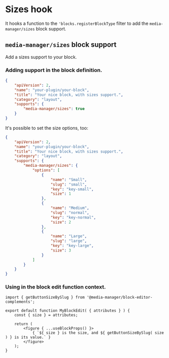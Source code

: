 # Sizes hook

It hooks a function to the `'blocks.registerBlockType` filter to add the `media-manager/sizes` block support.

## `media-manager/sizes` block support

Add a sizes support to your block.

### Adding support in the block definition.

```json
{
	"apiVersion": 2,
	"name": "your-plugin/your-block",
	"title": "Your nice block, with sizes support.",
	"category": "layout",
	"supports": {
		"media-manager/sizes": true
	}
}
```

It's possible to set the size options, too:

```json
{
	"apiVersion": 2,
	"name": "your-plugin/your-block",
	"title": "Your nice block, with sizes support.",
	"category": "layout",
	"supports": {
		"media-manager/sizes": {
			"options": [
				{
					"name": "Small",
					"slug": "small",
					"key": "key-small",
					"size": 1
				},
				{
					"name": "Medium",
					"slug": "normal",
					"key": "key-normal",
					"size": 2
				},
				{
					"name": "Large",
					"slug": "large",
					"key": "key-large",
					"size": 3
				}
			]
		}
	}
}
```

### Using in the block edit function context.

```es6
import { getButtonSizeBySlug } from '@media-manager/block-editor-complements';

export default function MyBlockEdit( { attributes } ) {
	const { size } = attributes;

	return (
		<figure { ...useBlockProps() }>
			{ `${ size } is the size, and ${ getButtonSizeBySlug( size ) } is its value.` }
		</figure>
	);
}
```